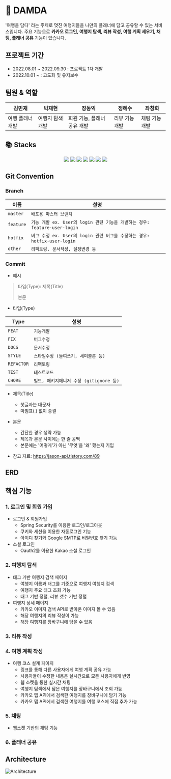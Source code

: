 # :sunrise_over_mountains: DAMDA

'여행을 담다' 라는 주제로 멋진 여행지들을 나만의 플래너에 담고 공유할 수 있는 서비스입니다.
주요 기능으로 **카카오 로그인, 여행지 탐색, 리뷰 작성, 여행 계획 세우기, 채팅, 플래너 공유** 기능이 있습니다.

## 프로젝트 기간
- 2022.08.01 ~ 2022.09.30 : 프로젝트 1차 개발
- 2022.10.01 ~ : 고도화 및 유지보수

## 팀원 & 역할
|김민재     |박재현     |장동익     |정혜수     |좌창화     |
|-----------|----------|----------|-----------|----------|
|여행 플래너 개발|여행지 탐색 개발|회원 기능, 플래너 공유 개발|리뷰 기능 개발|채팅 기능 개발|

## 📚 Stacks
<div align=center> 
  <img src="https://img.shields.io/badge/thymeleaf-005F0F?style=for-the-badge&logo=thymeleaf&logoColor=white"> 
  <img src="https://img.shields.io/badge/javascript-F7DF1E?style=for-the-badge&logo=javascript&logoColor=black"> 
  <img src="https://img.shields.io/badge/kakao API-FFCD00?style=for-the-badge&logo=kakao&logoColor=black"> 
  <img src="https://img.shields.io/badge/java17-007396?style=for-the-badge&logo=java&logoColor=white"> 
  <img src="https://img.shields.io/badge/spring-6DB33F?style=for-the-badge&logo=spring&logoColor=white"> 
  <img src="https://img.shields.io/badge/mariaDB-003545?style=for-the-badge&logo=mariaDB&logoColor=white"> 
    <img src="https://img.shields.io/badge/nginx-009639?style=for-the-badge&logo=nginx&logoColor=white"> 
</div>

## Git Convention

### Branch

|이름             |설명                          |
|----------------|-------------------------------|
|```master```    |`배포용 마스터 브랜치`           |
|```feature```   |`기능 개발 ex. User의 login 관련 기능을 개발하는 경우: feature-user-login`             |
|```hotfix```    |`버그 수정 ex. User의 login 관련 버그를 수정하는 경우: hotfix-user-login`               |
|```other```     |`리팩토링, 문서작성, 설정변경 등`  |

### Commit

- 예시
> 타입(Type): 제목(Title)
> 
> 본문

- 타입(Type)

|Type             |설명                          |
|----------------|-------------------------------|
|```FEAT```      |`기능개발`           |
|```FIX```       |`버그수정`             |
|```DOCS```      |`문서수정`               |
|```STYLE```     |`스타일수정 (들여쓰기, 세미콜론 등)`  |
|```REFACTOR```     |`리팩토링`  |
|```TEST```     |`테스트코드`  |
|```CHORE```     |`빌드, 패키지매니저 수정 (gitignore 등)`  |

- 제목(Title)
    - 첫글자는 대문자
    - 마침표(.) 없이 종결

- 본문 
    - 간단한 경우 생략 가능
    - 제목과 본문 사이에는 한 줄 공백
    - 본문에는 '어떻게'가 아닌 '무엇'을 '왜' 했는지 기입
- 참고 자료: https://jason-api.tistory.com/89

## ERD

## 핵심 기능

### 1. 로그인 및 회원 가입
-   로그인 & 회원가입
    -   Spring Security를 이용한 로그인/로그아웃
    -   쿠키와 세션을 이용한 자동로그인 기능
    -   아이디 찾기와 Google SMTP로 비밀번호 찾기 가능
-   소셜 로그인
    -   Oauth2를 이용한 Kakao 소셜 로그인

### 2. 여행지 탐색
-   태그 기반 여행지 검색 페이지
    -   여행지 이름과 태그를 기준으로 여행지 여행지 검색
    -   여행지 주요 태그 조회 가능
    -   태그 기반 정렬, 리뷰 갯수 기반 정렬
-   여행지 상세 페이지
    -   카카오 이미지 검색 API로 받아온 이미지 볼 수 있음
    -   해당 여행지의 리뷰 작성이 가능
    -   해당 여행지를 장바구니에 담을 수 있음

### 3. 리뷰 작성

### 4. 여행 계획 작성
-   여행 코스 설계 페이지
    -   링크를 통해 다른 사용자에게 여행 계획 공유 가능
    -   사용자들이 수정한 내용은 실시간으로 모든 사용자에게 반영
    -   웹 소켓을 통한 실시간 채팅
    -   여행지 탐색에서 담은 여행지를 장바구니에서 조회 가능
    -   카카오 맵 API에서 검색한 여행지를 장바구니에 담기 가능
    -   카카오 맵 API에서 검색한 여행지를 여행 코스에 직접 추가 가능

### 5. 채팅
- 웹소켓 기반의 채팅 기능

### 6. 플래너 공유

## Architecture
![Architecture](https://user-images.githubusercontent.com/86871368/193774180-073e2ace-833f-4f7e-be52-b8563b15e19b.png)
